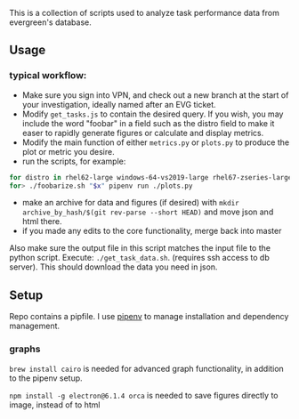 This is a collection of scripts used to analyze task performance data from evergreen's database.

## Usage
### typical workflow:

- Make sure you sign into VPN, and check out a new branch at the start of your investigation, ideally named after an EVG ticket.
- Modify `get_tasks.js` to contain the desired query. If you wish, you may include the word "foobar" in a field such as the distro field to make it easer to rapidly generate figures or calculate and display metrics.
- Modify the main function of either `metrics.py` or `plots.py` to produce the plot or metric you desire. 
- run the scripts, for example:

```zsh
for distro in rhel62-large windows-64-vs2019-large rhel67-zseries-large 
for> ./foobarize.sh "$x" pipenv run ./plots.py
```
- make an archive for data and figures (if desired) with `mkdir archive_by_hash/$(git rev-parse --short HEAD)` and move json and html there.
- if you made any edits to the core functionality, merge back into master

Also make sure the output file in this script matches the input file to the python script.
Execute: `./get_task_data.sh`. (requires ssh access to db server). This should download the data you need in json.


## Setup

Repo contains a pipfile. I use [pipenv](https://pipenv-fork.readthedocs.io/en/latest/) to manage installation and dependency management.

### graphs

`brew install cairo` is needed for advanced graph functionality, in addition to the pipenv setup.

`npm install -g electron@6.1.4 orca` is needed to save figures directly to image, instead of to html
